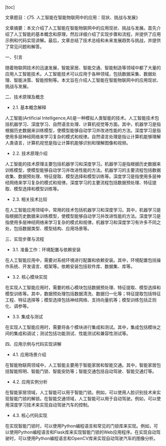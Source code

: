 
[toc]                    
                
                
文章题目：《75. 人工智能在智能物联网中的应用：现状、挑战与发展》

文章摘要：本文介绍了人工智能在智能物联网中的应用现状、挑战与发展。首先介绍了人工智能的基本概念和原理，然后详细介绍了实现步骤和流程，并提供了应用示例和代码实现讲解。最后，文章总结了技术总结和未来发展趋势与挑战，并提供了常见问题和解答。

一、引言

随着物联网技术的迅速发展，智能家居、智能交通、智能制造等领域中都了大量的应用人工智能技术。人工智能技术可以应用于各种领域，包括数据采集、数据处理、智能决策、智能控制等。本文旨在介绍人工智能在智能物联网中的应用现状、挑战与发展。

二、技术原理及概念

- 2.1. 基本概念解释

人工智能(Artificial Intelligence,AI)是一种模拟人类智能的技术。人工智能技术包括机器学习、深度学习、自然语言处理、计算机视觉等方面。其中，机器学习是指根据历史数据来训练模型，使模型能够自动学习并改进性能的方法。深度学习是指使用多层神经网络来学习复杂的模式和规律。自然语言处理是指让计算机能够理解人类语言，计算机视觉是指让计算机能够识别和理解图像和视频。

- 2.2. 技术原理介绍

人工智能的技术原理主要包括机器学习和深度学习。机器学习是指根据历史数据来训练模型，使模型能够自动学习并改进性能的方法。机器学习的主要流程包括数据收集、数据预处理、特征提取、模型选择和模型训练等。深度学习是指使用多层神经网络来学习复杂的模式和规律。深度学习的主要流程包括数据预处理、特征提取、模型选择和模型训练等。

- 2.3. 相关技术比较

在人工智能应用领域中，常用的技术包括机器学习和深度学习。其中，机器学习是指根据历史数据来训练模型，使模型能够自动学习并改进性能的方法。深度学习是指使用多层神经网络来学习复杂的模式和规律。机器学习和深度学习有许多不同之处，包括数据类型、模型结构、应用场景等。

三、实现步骤与流程

- 3.1. 准备工作：环境配置与依赖安装

在人工智能应用中，需要对系统环境进行配置和依赖安装。其中，环境配置包括操作系统、开发语言、框架等。依赖安装包括软件库、数据集、库等。

- 3.2. 核心模块实现

在实现人工智能应用时，需要的核心模块包括数据预处理、特征提取、模型选择和模型训练等。其中，数据预处理包括数据清洗、数据归一化等；特征提取包括特征工程、特征选择等；模型选择包括神经网络、支持向量机等；模型训练包括正则化、调参等。

- 3.3. 集成与测试

在实现人工智能应用时，需要将各个模块进行集成和测试。其中，集成包括模块之间的集成和调试；测试包括功能测试、性能测试和兼容性测试等。

四、应用示例与代码实现讲解

- 4.1. 应用场景介绍

在智能物联网领域中，人工智能主要用于智能家居和智能交通。其中，智能家居包括智能照明、智能门锁、智能安防等；智能交通包括自动驾驶、智能交通灯等。

- 4.2. 应用实例分析

在智能家居领域，人工智能可以用于智能门锁。例如，可以使用人脸识别技术来实现智能门锁的解锁。在智能交通领域，人工智能可以用于自动驾驶。例如，可以使用深度学习技术来实现自动驾驶汽车的控制。

- 4.3. 核心代码实现

在实现智能门锁时，可以使用Python编程语言和常见的门锁库来实现。例如，可以使用Python编程语言和Flask库来实现智能门锁的Web应用程序。在实现自动驾驶时，可以使用Python编程语言和OpenCV库来实现自动驾驶汽车的图像分析。

